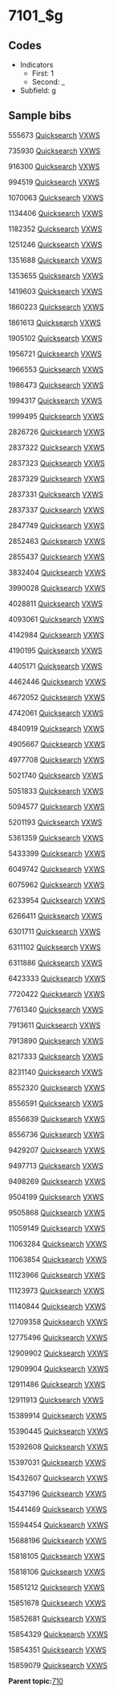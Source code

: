 # 7101\_$g

## Codes

-   Indicators
    -   First: 1
    -   Second: \_
-   Subfield: g

## Sample bibs

555673 [Quicksearch](https://search.library.yale.edu/catalog/555673) [VXWS](http://prodorbis.library.yale.edu:7014/vxws/GetHoldingsService?bibId=555673)

735930 [Quicksearch](https://search.library.yale.edu/catalog/735930) [VXWS](http://prodorbis.library.yale.edu:7014/vxws/GetHoldingsService?bibId=735930)

916300 [Quicksearch](https://search.library.yale.edu/catalog/916300) [VXWS](http://prodorbis.library.yale.edu:7014/vxws/GetHoldingsService?bibId=916300)

994519 [Quicksearch](https://search.library.yale.edu/catalog/994519) [VXWS](http://prodorbis.library.yale.edu:7014/vxws/GetHoldingsService?bibId=994519)

1070063 [Quicksearch](https://search.library.yale.edu/catalog/1070063) [VXWS](http://prodorbis.library.yale.edu:7014/vxws/GetHoldingsService?bibId=1070063)

1134406 [Quicksearch](https://search.library.yale.edu/catalog/1134406) [VXWS](http://prodorbis.library.yale.edu:7014/vxws/GetHoldingsService?bibId=1134406)

1182352 [Quicksearch](https://search.library.yale.edu/catalog/1182352) [VXWS](http://prodorbis.library.yale.edu:7014/vxws/GetHoldingsService?bibId=1182352)

1251246 [Quicksearch](https://search.library.yale.edu/catalog/1251246) [VXWS](http://prodorbis.library.yale.edu:7014/vxws/GetHoldingsService?bibId=1251246)

1351688 [Quicksearch](https://search.library.yale.edu/catalog/1351688) [VXWS](http://prodorbis.library.yale.edu:7014/vxws/GetHoldingsService?bibId=1351688)

1353655 [Quicksearch](https://search.library.yale.edu/catalog/1353655) [VXWS](http://prodorbis.library.yale.edu:7014/vxws/GetHoldingsService?bibId=1353655)

1419603 [Quicksearch](https://search.library.yale.edu/catalog/1419603) [VXWS](http://prodorbis.library.yale.edu:7014/vxws/GetHoldingsService?bibId=1419603)

1860223 [Quicksearch](https://search.library.yale.edu/catalog/1860223) [VXWS](http://prodorbis.library.yale.edu:7014/vxws/GetHoldingsService?bibId=1860223)

1861613 [Quicksearch](https://search.library.yale.edu/catalog/1861613) [VXWS](http://prodorbis.library.yale.edu:7014/vxws/GetHoldingsService?bibId=1861613)

1905102 [Quicksearch](https://search.library.yale.edu/catalog/1905102) [VXWS](http://prodorbis.library.yale.edu:7014/vxws/GetHoldingsService?bibId=1905102)

1956721 [Quicksearch](https://search.library.yale.edu/catalog/1956721) [VXWS](http://prodorbis.library.yale.edu:7014/vxws/GetHoldingsService?bibId=1956721)

1966553 [Quicksearch](https://search.library.yale.edu/catalog/1966553) [VXWS](http://prodorbis.library.yale.edu:7014/vxws/GetHoldingsService?bibId=1966553)

1986473 [Quicksearch](https://search.library.yale.edu/catalog/1986473) [VXWS](http://prodorbis.library.yale.edu:7014/vxws/GetHoldingsService?bibId=1986473)

1994317 [Quicksearch](https://search.library.yale.edu/catalog/1994317) [VXWS](http://prodorbis.library.yale.edu:7014/vxws/GetHoldingsService?bibId=1994317)

1999495 [Quicksearch](https://search.library.yale.edu/catalog/1999495) [VXWS](http://prodorbis.library.yale.edu:7014/vxws/GetHoldingsService?bibId=1999495)

2826726 [Quicksearch](https://search.library.yale.edu/catalog/2826726) [VXWS](http://prodorbis.library.yale.edu:7014/vxws/GetHoldingsService?bibId=2826726)

2837322 [Quicksearch](https://search.library.yale.edu/catalog/2837322) [VXWS](http://prodorbis.library.yale.edu:7014/vxws/GetHoldingsService?bibId=2837322)

2837323 [Quicksearch](https://search.library.yale.edu/catalog/2837323) [VXWS](http://prodorbis.library.yale.edu:7014/vxws/GetHoldingsService?bibId=2837323)

2837329 [Quicksearch](https://search.library.yale.edu/catalog/2837329) [VXWS](http://prodorbis.library.yale.edu:7014/vxws/GetHoldingsService?bibId=2837329)

2837331 [Quicksearch](https://search.library.yale.edu/catalog/2837331) [VXWS](http://prodorbis.library.yale.edu:7014/vxws/GetHoldingsService?bibId=2837331)

2837337 [Quicksearch](https://search.library.yale.edu/catalog/2837337) [VXWS](http://prodorbis.library.yale.edu:7014/vxws/GetHoldingsService?bibId=2837337)

2847749 [Quicksearch](https://search.library.yale.edu/catalog/2847749) [VXWS](http://prodorbis.library.yale.edu:7014/vxws/GetHoldingsService?bibId=2847749)

2852463 [Quicksearch](https://search.library.yale.edu/catalog/2852463) [VXWS](http://prodorbis.library.yale.edu:7014/vxws/GetHoldingsService?bibId=2852463)

2855437 [Quicksearch](https://search.library.yale.edu/catalog/2855437) [VXWS](http://prodorbis.library.yale.edu:7014/vxws/GetHoldingsService?bibId=2855437)

3832404 [Quicksearch](https://search.library.yale.edu/catalog/3832404) [VXWS](http://prodorbis.library.yale.edu:7014/vxws/GetHoldingsService?bibId=3832404)

3990028 [Quicksearch](https://search.library.yale.edu/catalog/3990028) [VXWS](http://prodorbis.library.yale.edu:7014/vxws/GetHoldingsService?bibId=3990028)

4028811 [Quicksearch](https://search.library.yale.edu/catalog/4028811) [VXWS](http://prodorbis.library.yale.edu:7014/vxws/GetHoldingsService?bibId=4028811)

4093061 [Quicksearch](https://search.library.yale.edu/catalog/4093061) [VXWS](http://prodorbis.library.yale.edu:7014/vxws/GetHoldingsService?bibId=4093061)

4142984 [Quicksearch](https://search.library.yale.edu/catalog/4142984) [VXWS](http://prodorbis.library.yale.edu:7014/vxws/GetHoldingsService?bibId=4142984)

4190195 [Quicksearch](https://search.library.yale.edu/catalog/4190195) [VXWS](http://prodorbis.library.yale.edu:7014/vxws/GetHoldingsService?bibId=4190195)

4405171 [Quicksearch](https://search.library.yale.edu/catalog/4405171) [VXWS](http://prodorbis.library.yale.edu:7014/vxws/GetHoldingsService?bibId=4405171)

4462446 [Quicksearch](https://search.library.yale.edu/catalog/4462446) [VXWS](http://prodorbis.library.yale.edu:7014/vxws/GetHoldingsService?bibId=4462446)

4672052 [Quicksearch](https://search.library.yale.edu/catalog/4672052) [VXWS](http://prodorbis.library.yale.edu:7014/vxws/GetHoldingsService?bibId=4672052)

4742061 [Quicksearch](https://search.library.yale.edu/catalog/4742061) [VXWS](http://prodorbis.library.yale.edu:7014/vxws/GetHoldingsService?bibId=4742061)

4840919 [Quicksearch](https://search.library.yale.edu/catalog/4840919) [VXWS](http://prodorbis.library.yale.edu:7014/vxws/GetHoldingsService?bibId=4840919)

4905667 [Quicksearch](https://search.library.yale.edu/catalog/4905667) [VXWS](http://prodorbis.library.yale.edu:7014/vxws/GetHoldingsService?bibId=4905667)

4977708 [Quicksearch](https://search.library.yale.edu/catalog/4977708) [VXWS](http://prodorbis.library.yale.edu:7014/vxws/GetHoldingsService?bibId=4977708)

5021740 [Quicksearch](https://search.library.yale.edu/catalog/5021740) [VXWS](http://prodorbis.library.yale.edu:7014/vxws/GetHoldingsService?bibId=5021740)

5051833 [Quicksearch](https://search.library.yale.edu/catalog/5051833) [VXWS](http://prodorbis.library.yale.edu:7014/vxws/GetHoldingsService?bibId=5051833)

5094577 [Quicksearch](https://search.library.yale.edu/catalog/5094577) [VXWS](http://prodorbis.library.yale.edu:7014/vxws/GetHoldingsService?bibId=5094577)

5201193 [Quicksearch](https://search.library.yale.edu/catalog/5201193) [VXWS](http://prodorbis.library.yale.edu:7014/vxws/GetHoldingsService?bibId=5201193)

5361359 [Quicksearch](https://search.library.yale.edu/catalog/5361359) [VXWS](http://prodorbis.library.yale.edu:7014/vxws/GetHoldingsService?bibId=5361359)

5433399 [Quicksearch](https://search.library.yale.edu/catalog/5433399) [VXWS](http://prodorbis.library.yale.edu:7014/vxws/GetHoldingsService?bibId=5433399)

6049742 [Quicksearch](https://search.library.yale.edu/catalog/6049742) [VXWS](http://prodorbis.library.yale.edu:7014/vxws/GetHoldingsService?bibId=6049742)

6075962 [Quicksearch](https://search.library.yale.edu/catalog/6075962) [VXWS](http://prodorbis.library.yale.edu:7014/vxws/GetHoldingsService?bibId=6075962)

6233954 [Quicksearch](https://search.library.yale.edu/catalog/6233954) [VXWS](http://prodorbis.library.yale.edu:7014/vxws/GetHoldingsService?bibId=6233954)

6266411 [Quicksearch](https://search.library.yale.edu/catalog/6266411) [VXWS](http://prodorbis.library.yale.edu:7014/vxws/GetHoldingsService?bibId=6266411)

6301711 [Quicksearch](https://search.library.yale.edu/catalog/6301711) [VXWS](http://prodorbis.library.yale.edu:7014/vxws/GetHoldingsService?bibId=6301711)

6311102 [Quicksearch](https://search.library.yale.edu/catalog/6311102) [VXWS](http://prodorbis.library.yale.edu:7014/vxws/GetHoldingsService?bibId=6311102)

6311886 [Quicksearch](https://search.library.yale.edu/catalog/6311886) [VXWS](http://prodorbis.library.yale.edu:7014/vxws/GetHoldingsService?bibId=6311886)

6423333 [Quicksearch](https://search.library.yale.edu/catalog/6423333) [VXWS](http://prodorbis.library.yale.edu:7014/vxws/GetHoldingsService?bibId=6423333)

7720422 [Quicksearch](https://search.library.yale.edu/catalog/7720422) [VXWS](http://prodorbis.library.yale.edu:7014/vxws/GetHoldingsService?bibId=7720422)

7761340 [Quicksearch](https://search.library.yale.edu/catalog/7761340) [VXWS](http://prodorbis.library.yale.edu:7014/vxws/GetHoldingsService?bibId=7761340)

7913611 [Quicksearch](https://search.library.yale.edu/catalog/7913611) [VXWS](http://prodorbis.library.yale.edu:7014/vxws/GetHoldingsService?bibId=7913611)

7913890 [Quicksearch](https://search.library.yale.edu/catalog/7913890) [VXWS](http://prodorbis.library.yale.edu:7014/vxws/GetHoldingsService?bibId=7913890)

8217333 [Quicksearch](https://search.library.yale.edu/catalog/8217333) [VXWS](http://prodorbis.library.yale.edu:7014/vxws/GetHoldingsService?bibId=8217333)

8231140 [Quicksearch](https://search.library.yale.edu/catalog/8231140) [VXWS](http://prodorbis.library.yale.edu:7014/vxws/GetHoldingsService?bibId=8231140)

8552320 [Quicksearch](https://search.library.yale.edu/catalog/8552320) [VXWS](http://prodorbis.library.yale.edu:7014/vxws/GetHoldingsService?bibId=8552320)

8556591 [Quicksearch](https://search.library.yale.edu/catalog/8556591) [VXWS](http://prodorbis.library.yale.edu:7014/vxws/GetHoldingsService?bibId=8556591)

8556639 [Quicksearch](https://search.library.yale.edu/catalog/8556639) [VXWS](http://prodorbis.library.yale.edu:7014/vxws/GetHoldingsService?bibId=8556639)

8556736 [Quicksearch](https://search.library.yale.edu/catalog/8556736) [VXWS](http://prodorbis.library.yale.edu:7014/vxws/GetHoldingsService?bibId=8556736)

9429207 [Quicksearch](https://search.library.yale.edu/catalog/9429207) [VXWS](http://prodorbis.library.yale.edu:7014/vxws/GetHoldingsService?bibId=9429207)

9497713 [Quicksearch](https://search.library.yale.edu/catalog/9497713) [VXWS](http://prodorbis.library.yale.edu:7014/vxws/GetHoldingsService?bibId=9497713)

9498269 [Quicksearch](https://search.library.yale.edu/catalog/9498269) [VXWS](http://prodorbis.library.yale.edu:7014/vxws/GetHoldingsService?bibId=9498269)

9504199 [Quicksearch](https://search.library.yale.edu/catalog/9504199) [VXWS](http://prodorbis.library.yale.edu:7014/vxws/GetHoldingsService?bibId=9504199)

9505868 [Quicksearch](https://search.library.yale.edu/catalog/9505868) [VXWS](http://prodorbis.library.yale.edu:7014/vxws/GetHoldingsService?bibId=9505868)

11059149 [Quicksearch](https://search.library.yale.edu/catalog/11059149) [VXWS](http://prodorbis.library.yale.edu:7014/vxws/GetHoldingsService?bibId=11059149)

11063284 [Quicksearch](https://search.library.yale.edu/catalog/11063284) [VXWS](http://prodorbis.library.yale.edu:7014/vxws/GetHoldingsService?bibId=11063284)

11063854 [Quicksearch](https://search.library.yale.edu/catalog/11063854) [VXWS](http://prodorbis.library.yale.edu:7014/vxws/GetHoldingsService?bibId=11063854)

11123966 [Quicksearch](https://search.library.yale.edu/catalog/11123966) [VXWS](http://prodorbis.library.yale.edu:7014/vxws/GetHoldingsService?bibId=11123966)

11123973 [Quicksearch](https://search.library.yale.edu/catalog/11123973) [VXWS](http://prodorbis.library.yale.edu:7014/vxws/GetHoldingsService?bibId=11123973)

11140844 [Quicksearch](https://search.library.yale.edu/catalog/11140844) [VXWS](http://prodorbis.library.yale.edu:7014/vxws/GetHoldingsService?bibId=11140844)

12709358 [Quicksearch](https://search.library.yale.edu/catalog/12709358) [VXWS](http://prodorbis.library.yale.edu:7014/vxws/GetHoldingsService?bibId=12709358)

12775496 [Quicksearch](https://search.library.yale.edu/catalog/12775496) [VXWS](http://prodorbis.library.yale.edu:7014/vxws/GetHoldingsService?bibId=12775496)

12909902 [Quicksearch](https://search.library.yale.edu/catalog/12909902) [VXWS](http://prodorbis.library.yale.edu:7014/vxws/GetHoldingsService?bibId=12909902)

12909904 [Quicksearch](https://search.library.yale.edu/catalog/12909904) [VXWS](http://prodorbis.library.yale.edu:7014/vxws/GetHoldingsService?bibId=12909904)

12911486 [Quicksearch](https://search.library.yale.edu/catalog/12911486) [VXWS](http://prodorbis.library.yale.edu:7014/vxws/GetHoldingsService?bibId=12911486)

12911913 [Quicksearch](https://search.library.yale.edu/catalog/12911913) [VXWS](http://prodorbis.library.yale.edu:7014/vxws/GetHoldingsService?bibId=12911913)

15389914 [Quicksearch](https://search.library.yale.edu/catalog/15389914) [VXWS](http://prodorbis.library.yale.edu:7014/vxws/GetHoldingsService?bibId=15389914)

15390445 [Quicksearch](https://search.library.yale.edu/catalog/15390445) [VXWS](http://prodorbis.library.yale.edu:7014/vxws/GetHoldingsService?bibId=15390445)

15392608 [Quicksearch](https://search.library.yale.edu/catalog/15392608) [VXWS](http://prodorbis.library.yale.edu:7014/vxws/GetHoldingsService?bibId=15392608)

15397031 [Quicksearch](https://search.library.yale.edu/catalog/15397031) [VXWS](http://prodorbis.library.yale.edu:7014/vxws/GetHoldingsService?bibId=15397031)

15432607 [Quicksearch](https://search.library.yale.edu/catalog/15432607) [VXWS](http://prodorbis.library.yale.edu:7014/vxws/GetHoldingsService?bibId=15432607)

15437196 [Quicksearch](https://search.library.yale.edu/catalog/15437196) [VXWS](http://prodorbis.library.yale.edu:7014/vxws/GetHoldingsService?bibId=15437196)

15441469 [Quicksearch](https://search.library.yale.edu/catalog/15441469) [VXWS](http://prodorbis.library.yale.edu:7014/vxws/GetHoldingsService?bibId=15441469)

15594454 [Quicksearch](https://search.library.yale.edu/catalog/15594454) [VXWS](http://prodorbis.library.yale.edu:7014/vxws/GetHoldingsService?bibId=15594454)

15688196 [Quicksearch](https://search.library.yale.edu/catalog/15688196) [VXWS](http://prodorbis.library.yale.edu:7014/vxws/GetHoldingsService?bibId=15688196)

15818105 [Quicksearch](https://search.library.yale.edu/catalog/15818105) [VXWS](http://prodorbis.library.yale.edu:7014/vxws/GetHoldingsService?bibId=15818105)

15818106 [Quicksearch](https://search.library.yale.edu/catalog/15818106) [VXWS](http://prodorbis.library.yale.edu:7014/vxws/GetHoldingsService?bibId=15818106)

15851212 [Quicksearch](https://search.library.yale.edu/catalog/15851212) [VXWS](http://prodorbis.library.yale.edu:7014/vxws/GetHoldingsService?bibId=15851212)

15851678 [Quicksearch](https://search.library.yale.edu/catalog/15851678) [VXWS](http://prodorbis.library.yale.edu:7014/vxws/GetHoldingsService?bibId=15851678)

15852681 [Quicksearch](https://search.library.yale.edu/catalog/15852681) [VXWS](http://prodorbis.library.yale.edu:7014/vxws/GetHoldingsService?bibId=15852681)

15854329 [Quicksearch](https://search.library.yale.edu/catalog/15854329) [VXWS](http://prodorbis.library.yale.edu:7014/vxws/GetHoldingsService?bibId=15854329)

15854351 [Quicksearch](https://search.library.yale.edu/catalog/15854351) [VXWS](http://prodorbis.library.yale.edu:7014/vxws/GetHoldingsService?bibId=15854351)

15859079 [Quicksearch](https://search.library.yale.edu/catalog/15859079) [VXWS](http://prodorbis.library.yale.edu:7014/vxws/GetHoldingsService?bibId=15859079)

**Parent topic:**[710](../../tags/710/710.md)

